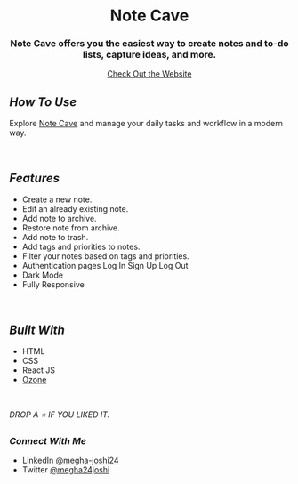 <h1 align = "center">
  <br />
  Note Cave
  <br />
</h1>

<h3 align="center">Note Cave offers you the easiest way to create notes and to-do lists, capture ideas, and more.</h3>

<p align="center">
  <a href="https://note-cave.netlify.app/">Check Out the Website</a>
<br />

##  _How To Use_

Explore [Note Cave](https://note-cave.netlify.app/) and manage your daily tasks and workflow in a modern way.

<br />


##  _Features_

- Create a new note.
- Edit an already existing note.
- Add note to archive.
- Restore note from archive.
- Add note to trash.
- Add tags and priorities to notes.
- Filter your notes based on tags and priorities.
- Authentication pages 
  Log In
  Sign Up 
  Log Out
- Dark Mode 
- Fully Responsive

<br />

## _Built With_

- HTML
- CSS
- React JS
- [Ozone](https://ozone-ui-library.netlify.app/)

<br />

_DROP A ⭐ IF YOU LIKED IT._

### _Connect With Me_

- LinkedIn [@megha-joshi24](https://www.linkedin.com/in/megha-joshi24/) 
- Twitter [@megha24joshi](https://twitter.com/megha24joshi)
